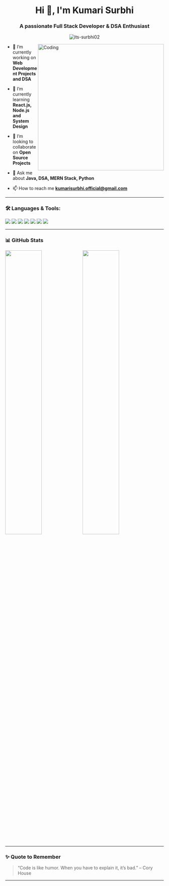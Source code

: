 <h1 align="center">Hi 👋, I'm Kumari Surbhi</h1>
<h3 align="center">A passionate Full Stack Developer & DSA Enthusiast</h3>

<p align="center">
  <img src="https://komarev.com/ghpvc/?username=its-surbhi02&label=Profile%20views&color=0e75b6&style=flat" alt="its-surbhi02" />
</p>

<img align="right" alt="Coding" width="400" src="https://cdn.dribbble.com/users/1162077/screenshots/3848914/programmer.gif" />

- 🔭 I’m currently working on **Web Development Projects and DSA**

- 🌱 I’m currently learning **React.js, Node.js and System Design**

- 👯 I’m looking to collaborate on **Open Source Projects**

- 💬 Ask me about **Java, DSA, MERN Stack, Python**

- 📫 How to reach me **kumarisurbhi.official@gmail.com**

---

### 🛠️ Languages & Tools:

<p>
  <img src="https://img.shields.io/badge/Java-ED8B00?style=for-the-badge&logo=java&logoColor=white"/>
  <img src="https://img.shields.io/badge/C++-00599C?style=for-the-badge&logo=c%2B%2B&logoColor=white"/>
  <img src="https://img.shields.io/badge/Python-14354C?style=for-the-badge&logo=python&logoColor=white"/>
  <img src="https://img.shields.io/badge/JavaScript-F7DF1E?style=for-the-badge&logo=javascript&logoColor=black"/>
  <img src="https://img.shields.io/badge/React-20232A?style=for-the-badge&logo=react&logoColor=61DAFB"/>
  <img src="https://img.shields.io/badge/Node.js-339933?style=for-the-badge&logo=nodedotjs&logoColor=white"/>
  <img src="https://img.shields.io/badge/MongoDB-4DB33D?style=for-the-badge&logo=mongodb&logoColor=white"/>
</p>

---

### 📊 GitHub Stats

<p>
  <img width="48%" src="https://github-readme-stats.vercel.app/api?username=its-surbhi02&show_icons=true&theme=radical" />
  <img width="48%" src="https://github-readme-streak-stats.herokuapp.com/?user=its-surbhi02&theme=radical" />
</p>

---

### ✨ Quote to Remember

> “Code is like humor. When you have to explain it, it’s bad.” – Cory House

---

